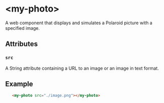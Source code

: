# &lt;my-photo&gt;
A web component that displays and simulates a Polaroid picture with a specified image.

## Attributes

### `src`
A String attribute containing a URL to an image or an image in text format. 

## Example
```html
   <my-photo src="./image.png"></my-photo>
```
